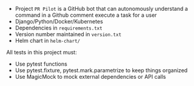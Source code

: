 - Project `PR Pilot` is a GitHub bot that can autonomously understand a command in a Github comment execute a task for a user
- Django/Python/Docker/Kubernetes
- Dependencies in `requirements.txt`
- Version number maintained in `version.txt`
- Helm chart in `helm-chart/`

All tests in this project must:
- Use pytest functions
- Use pytest.fixture, pytest.mark.parametrize to keep things organized
- Use MagicMock to mock external dependencies or API calls
